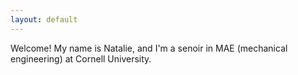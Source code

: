 ```yaml
---
layout: default
---
```


Welcome! My name is Natalie, and I'm a senoir in MAE (mechanical engineering) at Cornell University.
